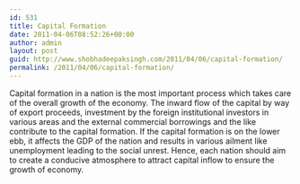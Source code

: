 ```yaml
---
id: 531
title: Capital Formation
date: 2011-04-06T08:52:26+00:00
author: admin
layout: post
guid: http://www.shobhadeepaksingh.com/2011/04/06/capital-formation/
permalink: /2011/04/06/capital-formation/
---
```

Capital formation in a nation is the most important process which takes care of the overall growth of the economy. The inward flow of the capital by way of export proceeds, investment by the foreign institutional investors in various areas and the external commercial borrowings and the like contribute to the capital formation. If the capital formation is on the lower ebb, it affects the GDP of the nation and results in various ailment like unemployment leading to the social unrest. Hence, each nation should aim to create a conducive atmosphere to attract capital inflow to ensure the growth of economy.
